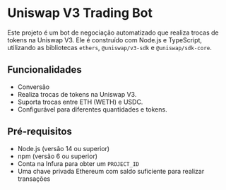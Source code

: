 # Uniswap V3 Trading Bot

Este projeto é um bot de negociação automatizado que realiza trocas de tokens na Uniswap V3. Ele é construído com Node.js e TypeScript, utilizando as bibliotecas `ethers`, `@uniswap/v3-sdk` e `@uniswap/sdk-core`.

## Funcionalidades

- Conversão
- Realiza trocas de tokens na Uniswap V3.
- Suporta trocas entre ETH (WETH) e USDC.
- Configurável para diferentes quantidades e tokens.

## Pré-requisitos

- Node.js (versão 14 ou superior)
- npm (versão 6 ou superior)
- Conta na Infura para obter um `PROJECT_ID`
- Uma chave privada Ethereum com saldo suficiente para realizar transações


